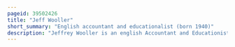 ```yaml
---
pageid: 39502426
title: "Jeff Wooller"
short_summary: "English accountant and educationalist (born 1940)"
description: "Jeffrey Wooller is an english Accountant and Educationist. He is noted for his Accountancy Tuition Initiatives, and for campaigning for Reform of his professional Institute, the Institute of Chartered Accountants in England and Wales. The Institute eventually excluded him from its Membership due to his Association with the irish international University irish University Business School and the international University Business School. Wooller has established several educational Institutions such as the irish University Business School Institute of professional financial Managers and Jeff Wooller College."
---
```

